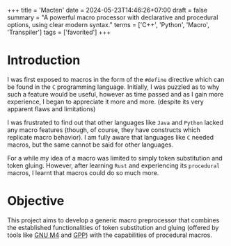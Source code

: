 +++
title = 'Macten'
date = 2024-05-23T14:46:26+07:00
draft = false
summary = "A powerful macro processor with declarative and procedural options, using clear modern syntax."
terms = ['C++', 'Python', 'Macro', 'Transpiler']
tags = ['favorited']
+++

# Introduction
I was first exposed to macros in the form of the `#define` directive which can be found in the `C` programming language. Initially, I was puzzled as to why such a feature would be useful, however as time passed and as I gain more experience, I began to appreciate it more and more. (despite its very apparent flaws and limitations)

I was frustrated to find out that other languages like `Java` and `Python` lacked any macro features (though, of course, they have constructs which replicate macro behavior). I am fully aware that languages like `C` needed macros, but the same cannot be said for other languages.

For a while my idea of a macro was limited to simply token substitution and token gluing. However, after learning `Rust` and experiencing its `procedural` macros, I learnt that macros could do so much more.

# Objective
This project aims to develop a generic macro preprocessor that combines the established functionalities of token substitution and gluing (offered by tools like [GNU M4](https://www.gnu.org/software/m4/) and [GPP](https://github.com/logological/gpp?tab=readme-ov-file)) with the capabilities of procedural macros.

